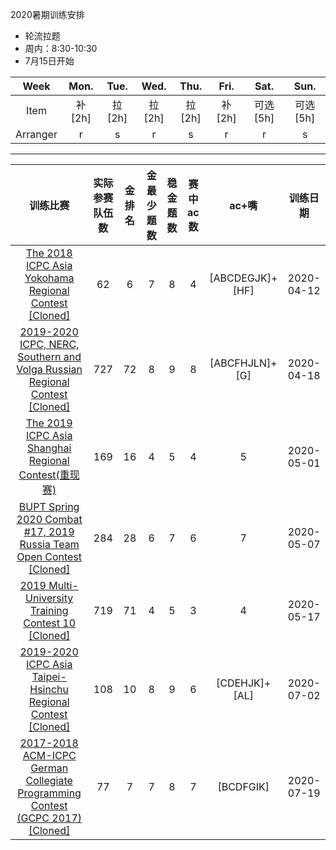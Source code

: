 2020暑期训练安排

- 轮流拉题
- 周内：8:30-10:30
- 7月15日开始

Week|Mon. | Tue. | Wed. | Thu. | Fri. | Sat. | Sun.
:-:|:-:|:-:|:-:|:-:|:-:|:-:|:-:|
Item|补[2h]| 拉[2h] |拉[2h] |拉[2h] |补[2h] | 可选[5h] | 可选[5h]
Arranger|r|s|r|s|r|r|s

---


训练比赛 | 实际参赛队伍数 | 金排名 | 金最少题数 | 稳金题数 | 赛中ac数 | ac+嘴 | 训练日期
:-:|:-:|:-:|:-:|:-:|:-:|:-:|:-:
[The 2018 ICPC Asia Yokohama Regional Contest [Cloned]](https://vjudge.net/contest/367661)|62|6|7|8|4|[ABCDEGJK]+[HF]|2020-04-12|
[2019-2020 ICPC, NERC, Southern and Volga Russian Regional Contest [Cloned]](https://vjudge.net/contest/369006)|727|72|8|9|8|[ABCFHJLN]+[G]|2020-04-18|
[The 2019 ICPC Asia Shanghai Regional Contest(重现赛)](https://ac.nowcoder.com/acm/contest/4370#question)|169|16|4|5|4|5|2020-05-01|
[BUPT Spring 2020 Combat #17, 2019 Russia Team Open Contest [Cloned]](https://vjudge.net/contest/372640)|284|28|6|7|6|7|2020-05-07|
[2019 Multi-University Training Contest 10 [Cloned]](https://vjudge.net/contest/374342)|719|71|4|5|3|4|2020-05-17|
[2019-2020 ICPC Asia Taipei-Hsinchu Regional Contest [Cloned]](https://vjudge.net/contest/380832)|108|10|8|9|6|[CDEHJK]+[AL]|2020-07-02|
[2017-2018 ACM-ICPC German Collegiate Programming Contest (GCPC 2017) [Cloned]](https://vjudge.net/contest/384107)|77|7|7|8|7|[BCDFGIK]|2020-07-19|
